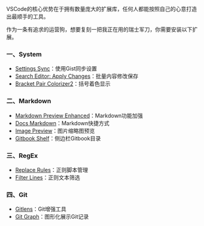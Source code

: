 VSCode的核心优势在于拥有数量庞大的扩展库，任何人都能按照自己的心意打造出最顺手的工具。

作为一条有追求的运营狗，想要复刻一把我正在用的瑞士军刀，你需要安装以下扩展。

### 一、System

- [Settings Sync](https://github.com/shanalikhan/code-settings-sync.git)：使用Gist同步设置
- [Search Editor: Apply Changes](https://github.com/JacksonKearl/vscode-search-editor-apply-changes)：批量内容修改保存
- [Bracket Pair Colorizer2](https://github.com/CoenraadS/Bracket-Pair-Colorizer-2)：括号着色显示

### 二、Markdown

- [Markdown Preview Enhanced](https://shd101wyy.github.io/markdown-preview-enhanced/#/zh-cn/)：Markdown功能加强
- [Docs Markdown](https://github.com/Microsoft/vscode-docs-authoring)：Markdown快捷方式
- [Image Preview](https://github.com/kisstkondoros/gutter-preview.git)：图片缩略图预览
- [Gitbook Shelf](https://github.com/ensky/vscode-gitbook-shelf)：侧边栏Gitbook目录

### 三、RegEx

- [Replace Rules](https://github.com/bhughes339/vscode-replacerules.git)：正则脚本管理
- [Filter Lines](https://github.com/earshinov/vscode-filter-lines)：正则文本筛选

### 四、Git

- [Gitlens](https://github.com/eamodio/vscode-gitlens.git)：Git增强工具
- [Git Graph](https://github.com/mhutchie/vscode-git-graph.git)：图形化展示Git记录
